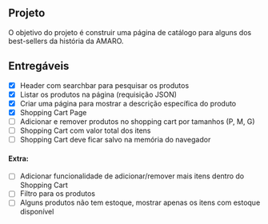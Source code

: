 ## Projeto

O objetivo do projeto é construir uma página de catálogo para alguns dos best-sellers da história da AMARO.

## Entregáveis

- [x] Header com searchbar para pesquisar os produtos
- [x] Listar os produtos na página (requisição JSON)
- [x] Criar uma página para mostrar a descrição específica do produto
- [x] Shopping Cart Page
- [ ] Adicionar e remover produtos no shopping cart por tamanhos (P, M, G)
- [ ] Shopping Cart com valor total dos itens
- [ ] Shopping Cart deve ficar salvo na memória do navegador

#### Extra:

- [ ] Adicionar funcionalidade de adicionar/remover mais itens dentro do Shopping Cart
- [ ] Filtro para os produtos
- [ ] Alguns produtos não tem estoque, mostrar apenas os itens com estoque disponível
